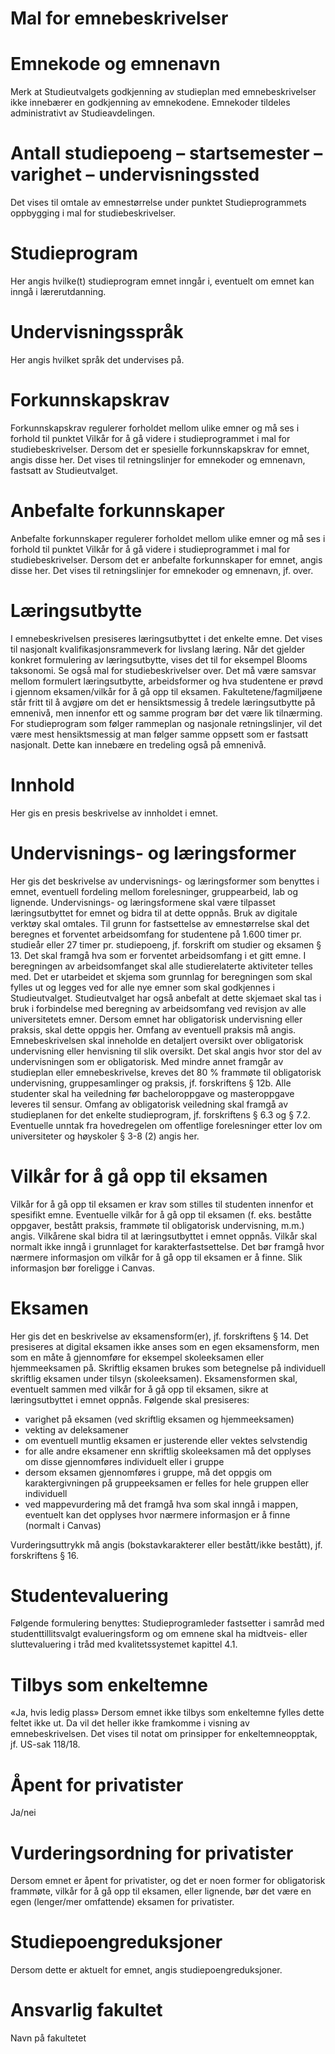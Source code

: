 # Mal for emnebeskrivelser

# Emnekode og emnenavn
Merk at Studieutvalgets godkjenning av studieplan med emnebeskrivelser ikke innebærer en godkjenning av emnekodene. Emnekoder tildeles administrativt av Studieavdelingen.
# Antall studiepoeng – startsemester – varighet – undervisningssted
Det vises til omtale av emnestørrelse under punktet Studieprogrammets oppbygging i mal for studiebeskrivelser.
# Studieprogram
Her angis hvilke(t) studieprogram emnet inngår i, eventuelt om emnet kan inngå i lærerutdanning.
# Undervisningsspråk
Her angis hvilket språk det undervises på.
# Forkunnskapskrav
Forkunnskapskrav regulerer forholdet mellom ulike emner og må ses i forhold til punktet Vilkår for å gå videre i studieprogrammet i mal for studiebeskrivelser. Dersom det er spesielle forkunnskapskrav for emnet, angis disse her. Det vises til retningslinjer for emnekoder og emnenavn, fastsatt av Studieutvalget.
# Anbefalte forkunnskaper
Anbefalte forkunnskaper regulerer forholdet mellom ulike emner og må ses i forhold til punktet Vilkår for å gå videre i studieprogrammet i mal for studiebeskrivelser. Dersom det er anbefalte forkunnskaper for emnet, angis disse her. Det vises til retningslinjer for emnekoder og emnenavn, jf. over.
# Læringsutbytte
I emnebeskrivelsen presiseres læringsutbyttet i det enkelte emne. Det vises til nasjonalt kvalifikasjonsrammeverk for livslang læring. Når det gjelder konkret formulering av læringsutbytte, vises det til for eksempel Blooms taksonomi. Se også mal for studiebeskrivelser over. Det må være samsvar mellom formulert læringsutbytte, arbeidsformer og hva studentene er prøvd i gjennom eksamen/vilkår for å gå opp til eksamen.
Fakultetene/fagmiljøene står fritt til å avgjøre om det er hensiktsmessig å tredele læringsutbytte på emnenivå, men innenfor ett og samme program bør det være lik tilnærming. For studieprogram som følger rammeplan og nasjonale retningslinjer, vil det være mest hensiktsmessig at man følger samme oppsett som er fastsatt nasjonalt. Dette kan innebære en tredeling også på emnenivå.
# Innhold
Her gis en presis beskrivelse av innholdet i emnet.
# Undervisnings- og læringsformer
Her gis det beskrivelse av undervisnings- og læringsformer som benyttes i emnet, eventuell fordeling mellom forelesninger, gruppearbeid, lab og lignende. Undervisnings- og læringsformene skal være tilpasset læringsutbyttet for emnet og bidra til at dette oppnås. Bruk av digitale verktøy skal omtales.
Til grunn for fastsettelse av emnestørrelse skal det beregnes et forventet arbeidsomfang for studentene på 1.600 timer pr. studieår eller 27 timer pr. studiepoeng, jf. forskrift om studier og eksamen § 13. Det skal framgå hva som er forventet arbeidsomfang i et gitt emne. I beregningen av arbeidsomfanget skal alle studierelaterte aktiviteter telles med. Det er utarbeidet et skjema som grunnlag for beregningen som skal fylles ut og legges ved for alle nye emner som skal godkjennes i Studieutvalget. Studieutvalget har også anbefalt at dette skjemaet skal tas i bruk i forbindelse med beregning av arbeidsomfang ved revisjon av alle universitetets emner.
Dersom emnet har obligatorisk undervisning eller praksis, skal dette oppgis her. Omfang av eventuell praksis må angis. Emnebeskrivelsen skal inneholde en detaljert oversikt over obligatorisk undervisning eller henvisning til slik oversikt. Det skal angis hvor stor del av undervisningen som er obligatorisk. Med mindre annet framgår av studieplan eller emnebeskrivelse, kreves det 80 % frammøte til obligatorisk undervisning, gruppesamlinger og praksis, jf. forskriftens § 12b.
Alle studenter skal ha veiledning før bacheloroppgave og masteroppgave leveres til sensur. Omfang av obligatorisk veiledning skal framgå av studieplanen for det enkelte studieprogram, jf. forskriftens § 6.3 og § 7.2.
Eventuelle unntak fra hovedregelen om offentlige forelesninger etter lov om universiteter og høyskoler § 3-8 (2) angis her.
# Vilkår for å gå opp til eksamen
Vilkår for å gå opp til eksamen er krav som stilles til studenten innenfor et spesifikt emne. Eventuelle vilkår for å gå opp til eksamen (f. eks. beståtte oppgaver, bestått praksis, frammøte til obligatorisk undervisning, m.m.) angis. Vilkårene skal bidra til at læringsutbyttet i emnet oppnås. Vilkår skal normalt ikke inngå i grunnlaget for karakterfastsettelse. Det bør framgå hvor nærmere informasjon om vilkår for å gå opp til eksamen er å finne. Slik informasjon bør foreligge i Canvas.
# Eksamen
Her gis det en beskrivelse av eksamensform(er), jf. forskriftens § 14. Det presiseres at digital eksamen ikke anses som en egen eksamensform, men som en måte å gjennomføre for eksempel skoleeksamen eller hjemmeeksamen på. Skriftlig eksamen brukes som betegnelse på individuell skriftlig eksamen under tilsyn (skoleeksamen).
Eksamensformen skal, eventuelt sammen med vilkår for å gå opp til eksamen, sikre at læringsutbyttet i emnet oppnås. Følgende skal presiseres:
* varighet på eksamen (ved skriftlig eksamen og hjemmeeksamen)
* vekting av deleksamener
* om eventuell muntlig eksamen er justerende eller vektes selvstendig
* for alle andre eksamener enn skriftlig skoleeksamen må det opplyses om disse gjennomføres individuelt eller i gruppe
* dersom eksamen gjennomføres i gruppe, må det oppgis om karaktergivningen på gruppeeksamen er felles for hele gruppen eller individuell
* ved mappevurdering må det framgå hva som skal inngå i mappen, eventuelt kan det opplyses hvor nærmere informasjon er å finne (normalt i Canvas)

Vurderingsuttrykk må angis (bokstavkarakterer eller bestått/ikke bestått), jf. forskriftens § 16.

# Studentevaluering
Følgende formulering benyttes:
Studieprogramleder fastsetter i samråd med studenttillitsvalgt evalueringsform og om emnene skal ha midtveis- eller sluttevaluering i tråd med kvalitetssystemet kapittel 4.1.
# Tilbys som enkeltemne
«Ja, hvis ledig plass»
Dersom emnet ikke tilbys som enkeltemne fylles dette feltet ikke ut. Da vil det heller ikke framkomme i visning av emnebeskrivelsen.
Det vises til notat om prinsipper for enkeltemneopptak, jf. US-sak 118/18.
# Åpent for privatister
Ja/nei
# Vurderingsordning for privatister
Dersom emnet er åpent for privatister, og det er noen former for obligatorisk frammøte, vilkår for å gå opp til eksamen, eller lignende, bør det være en egen (lenger/mer omfattende) eksamen for privatister.
# Studiepoengreduksjoner
Dersom dette er aktuelt for emnet, angis studiepoengreduksjoner.
# Ansvarlig fakultet
Navn på fakultetet

